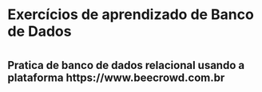 
<h1> Exercícios de aprendizado de Banco de Dados<h1>
 
 <h2> Pratica de banco de dados relacional usando a plataforma https://www.beecrowd.com.br </h2>
